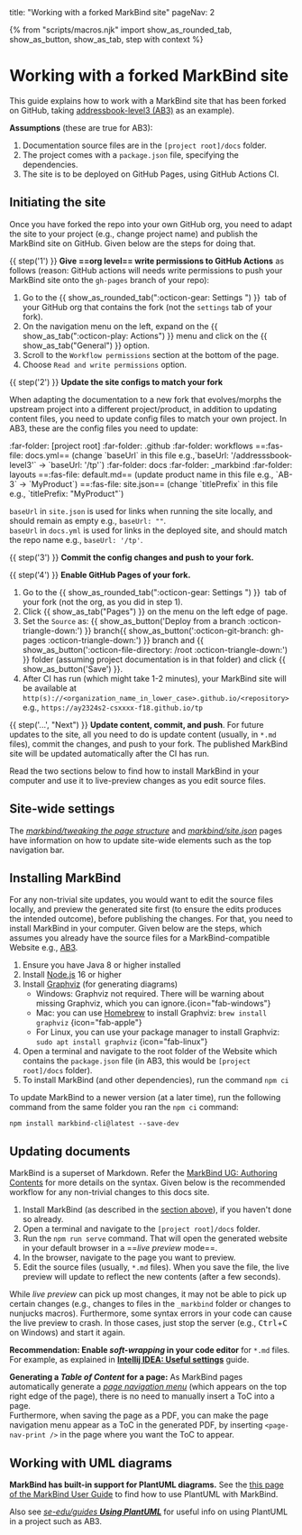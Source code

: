 <frontmatter>
  title: "Working with a forked MarkBind site"
  pageNav: 2
</frontmatter>

{% from "scripts/macros.njk" import show_as_rounded_tab, show_as_button, show_as_tab, step with context %}

# Working with a forked MarkBind site

<div class="lead">

This guide explains how to work with a MarkBind site that has been forked on GitHub, taking [addressbook-level3 (AB3)](https://github.com/se-edu/addressbook-level3) as an example).
</div>

**Assumptions** (these are true for AB3):

1. Documentation source files are in the `[project root]/docs` folder.
1. The project comes with a `package.json` file, specifying the dependencies.
1. The site is to be deployed on GitHub Pages, using GitHub Actions CI.

<!-- --------------------------------------------------------------------------------------------------- -->

## Initiating the site

Once you have forked the repo into your own GitHub org, you need to adapt the site to your project (e.g., change project name) and publish the MarkBind site on GitHub. Given below are the steps for doing that.

{{ step('1') }} **Give ==org level== write permissions to GitHub Actions** as follows (reason: GitHub actions will needs write permissions to push your MarkBind site onto the `gh-pages` branch of your repo):

1. Go to the {{ show_as_rounded_tab(":octicon-gear: Settings ") }} &nbsp;tab of your GitHub org that contains the fork (not the `settings` tab of your fork).
1. On the navigation menu on the left, expand on the {{ show_as_tab(":octicon-play: Actions") }} menu and click on the {{ show_as_tab("General") }} option.
1. Scroll to the `Workflow permissions` section at the bottom of the page.
1. Choose `Read and write permissions` option.

{{ step('2') }} **Update the site configs to match your fork**

When adapting the documentation to a new fork that evolves/morphs the upstream project into a different project/product, in addition to updating content files, you need to update config files to match your own project. In AB3, these are the config files you need to update:

<tree>
:far-folder: [project root]
  :far-folder: .github
    :far-folder: workflows
      ==:fas-file: docs.yml== (change `baseUrl` in this file e.g.,`baseUrl: '/addresssbook-level3'` -> `baseUrl: '/tp'`)
  :far-folder: docs
    :far-folder: _markbind
      :far-folder: layouts
        ==:fas-file: default.md== (update product name in this file e.g., `AB-3` -> `MyProduct`)
    ==:fas-file: site.json== (change `titlePrefix` in this file e.g., `titlePrefix: "MyProduct"`)
</tree>

<p/>

<box type="info" seamless>

`baseUrl` in `site.json` is used for links when running the site locally, and should remain as empty e.g., `baseUrl: ""`.<br>
`baseUrl` in `docs.yml` is used for links in the deployed site, and should match the repo name e.g., `baseUrl: '/tp'`.
</box>


{{ step('3') }} **Commit the config changes and push to your fork.**

{{ step('4') }} **Enable GitHub Pages of your fork.**

1. Go to the {{ show_as_rounded_tab(":octicon-gear: Settings ") }} &nbsp;tab of your fork (not the org, as you did in step 1).
1. Click {{ show_as_tab("Pages") }} on the menu on the left edge of page.
1. Set the `Source` as: {{ show_as_button('Deploy from a branch :octicon-triangle-down:') }} branch{{ show_as_button(':octicon-git-branch: gh-pages :octicon-triangle-down:') }} branch and {{ show_as_button(':octicon-file-directory: /root :octicon-triangle-down:') }} folder (assuming project documentation is in that folder) and click {{ show_as_button('Save') }}.
1. After CI has run (which might take 1-2 minutes), your MarkBind site will be available at `http(s)://<organization_name_in_lower_case>.github.io/<repository>` e.g., `https://ay2324s2-csxxxx-f18.github.io/tp`

{{ step('...', "Next") }} **Update content, commit, and push**. For future updates to the site, all you need to do is update content (usually, in `*.md` files), commit the changes, and push to your fork. The published MarkBind site will be updated automatically after the CI has run.

<box type="tip" seamless>

Read the two sections below to find how to install MarkBind in your computer and use it to live-preview changes as you edit source files.
</box>

## Site-wide settings

The [_markbind/tweaking the page structure_](https://markbind.org/userGuide/tweakingThePageStructure.html) and [_markbind/site.json_](https://markbind.org/userGuide/siteJsonFile.html) pages have information on how to update site-wide elements such as the top navigation bar.


<!-- --------------------------------------------------------------------------------------------------- -->

## Installing MarkBind

For any non-trivial site updates, you would want to edit the source files locally, and preview the generated site first (to ensure the edits produces the intended outcome), before publishing the changes. For that, you need to install MarkBind in your computer. Given below are the steps, which assumes you already have the source files for a MarkBind-compatible Website e.g., [AB3](https://github.com/se-edu/addressbook-level3).

1. Ensure you have Java 8 or higher installed
1. Install [Node.js](https://nodejs.org) 16 or higher
1. Install [Graphviz](https://graphviz.org/download/) (for generating diagrams)
    * Windows: Graphviz not required. There will be warning about missing Graphviz, which you can ignore.{icon="fab-windows"}
    * Mac: you can use [Homebrew](https://brew.sh/) to install Graphviz: `brew install graphviz` {icon="fab-apple"}
    * For Linux, you can use your package manager to install Graphviz: `sudo apt install graphviz` {icon="fab-linux"}
1. Open a terminal and navigate to the root folder of the Website which contains the `package.json` file (in AB3, this would be `[project root]/docs` folder).
1. To install MarkBind (and other dependencies), run the command `npm ci`


<box type="info" seamless>

To update MarkBind to a newer version (at a later time), run the following command from the same folder you ran the `npm ci` command:

```
npm install markbind-cli@latest --save-dev
```
</box>

<!-- --------------------------------------------------------------------------------------------------- -->

## Updating documents

MarkBind is a superset of Markdown. Refer the [MarkBind UG: Authoring Contents](https://markbind.org/userGuide/authoringContents.html) for more details on the syntax. Given below is the recommended workflow for any non-trivial changes to this docs site.

1. Install MarkBind (as described in the [section above](#installing-markbind)), if you haven't done so already.
1. Open a terminal and navigate to the `[project root]/docs` folder.
1. Run the `npm run serve` command. That will open the generated website in your default browser in a ==_live preview_ mode==.
1. In the browser, navigate to the page you want to preview.
1. Edit the source files (usually, `*.md` files). When you save the file, the live preview will update to reflect the new contents (after a few seconds).

<box type="warning" seamless>

While _live preview_ can pick up most changes, it may not be able to pick up certain changes (e.g., changes to files in the `_markbind` folder or changes to nunjucks macros). Furthermore, some syntax errors in your code can cause the live preview to crash. In those cases, just stop the server (e.g., <kbd>Ctrl</kbd>+<kbd>C</kbd> on Windows) and start it again.
</box>

<box type="tip" seamless>

**Recommendation: Enable _soft-wrapping_ in your code editor** for `*.md` files. For example, as explained in [**Intellij IDEA: Useful settings**](intellijUsefulSettings.md#enabling-soft-wrapping) guide.
</box>

<box type="tip" seamless>

**Generating a _Table of Content_ for a page:** As MarkBind pages automatically generate a [_page navigation menu_](https://markbind.org/userGuide/components/navigation.html#page-navigation-menus) (which appears on the top right edge of the page), there is no need to manually insert a ToC into a page.<br>
  Furthermore, when saving the page as a PDF, you can make the page navigation menu appear as a ToC in the generated PDF, by inserting `<page-nav-print />` in the page where you want the ToC to appear.
</box>

<!-- --------------------------------------------------------------------------------------------------- -->

## Working with UML diagrams

**MarkBind has built-in support for PlantUML diagrams.** See the [this page of the MarkBind User Guide](https://markbind.org/userGuide/components/imagesAndDiagrams.html#diagrams) to find how to use PlantUML with MarkBind.

Also see [_se-edu/guides **Using PlantUML**_](https://se-education.org/guides/tutorials/plantUml.html) for useful info on using PlantUML in a project such as AB3.

<!-- --------------------------------------------------------------------------------------------------- -->


